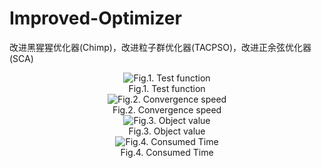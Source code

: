 # Improved-Optimizer
改进黑猩猩优化器(Chimp)，改进粒子群优化器(TACPSO)，改进正余弦优化器(SCA)
<p align="center">
  <img src=https://github.com/VG-TechCenter/Optimizers/blob/main/Results/1.bmp alt="Fig.1. Test function" /><br>
  Fig.1. Test function <br>
  <img src=https://github.com/VG-TechCenter/Optimizers/blob/main/Results/2.bmp alt="Fig.2. Convergence speed" /><br>
  Fig.2. Convergence speed <br>
  <img src=https://github.com/VG-TechCenter/Optimizers/blob/main/Results/3.bmp alt="Fig.3. Object value" /><br>
  Fig.3. Object value <br>
  <img src=https://github.com/VG-TechCenter/Optimizers/blob/main/Results/4.bmp alt="Fig.4. Consumed Time" /><br>
  Fig.4. Consumed Time<br>
</p>
